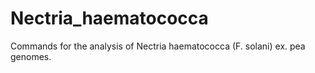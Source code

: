 # Nectria_haematococca
Commands for the analysis of Nectria haematococca (F. solani) ex. pea genomes.
